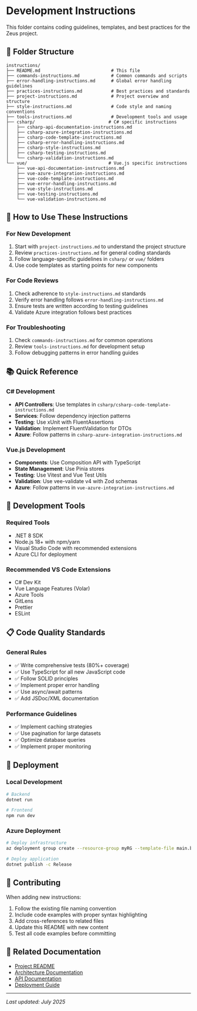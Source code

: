 # Development Instructions

This folder contains coding guidelines, templates, and best practices for the Zeus project.

## 📁 Folder Structure

```
instructions/
├── README.md                           # This file
├── commands-instructions.md            # Common commands and scripts
├── error-handling-instructions.md      # Global error handling guidelines
├── practices-instructions.md           # Best practices and standards
├── project-instructions.md             # Project overview and structure
├── style-instructions.md               # Code style and naming conventions
├── tools-instructions.md               # Development tools and usage
├── csharp/                            # C# specific instructions
│   ├── csharp-api-documentation-instructions.md
│   ├── csharp-azure-integration-instructions.md
│   ├── csharp-code-template-instructions.md
│   ├── csharp-error-handling-instructions.md
│   ├── csharp-style-instructions.md
│   ├── csharp-testing-instructions.md
│   └── csharp-validation-instructions.md
└── vue/                               # Vue.js specific instructions
    ├── vue-api-documentation-instructions.md
    ├── vue-azure-integration-instructions.md
    ├── vue-code-template-instructions.md
    ├── vue-error-handling-instructions.md
    ├── vue-style-instructions.md
    ├── vue-testing-instructions.md
    └── vue-validation-instructions.md
```

## 🎯 How to Use These Instructions

### For New Development

1. Start with `project-instructions.md` to understand the project structure
2. Review `practices-instructions.md` for general coding standards
3. Follow language-specific guidelines in `csharp/` or `vue/` folders
4. Use code templates as starting points for new components

### For Code Reviews

1. Check adherence to `style-instructions.md` standards
2. Verify error handling follows `error-handling-instructions.md`
3. Ensure tests are written according to testing guidelines
4. Validate Azure integration follows best practices

### For Troubleshooting

1. Check `commands-instructions.md` for common operations
2. Review `tools-instructions.md` for development setup
3. Follow debugging patterns in error handling guides

## 📚 Quick Reference

### C# Development

- **API Controllers**: Use templates in `csharp/csharp-code-template-instructions.md`
- **Services**: Follow dependency injection patterns
- **Testing**: Use xUnit with FluentAssertions
- **Validation**: Implement FluentValidation for DTOs
- **Azure**: Follow patterns in `csharp-azure-integration-instructions.md`

### Vue.js Development

- **Components**: Use Composition API with TypeScript
- **State Management**: Use Pinia stores
- **Testing**: Use Vitest and Vue Test Utils
- **Validation**: Use vee-validate v4 with Zod schemas
- **Azure**: Follow patterns in `vue-azure-integration-instructions.md`

## 🔧 Development Tools

### Required Tools

- .NET 8 SDK
- Node.js 18+ with npm/yarn
- Visual Studio Code with recommended extensions
- Azure CLI for deployment

### Recommended VS Code Extensions

- C# Dev Kit
- Vue Language Features (Volar)
- Azure Tools
- GitLens
- Prettier
- ESLint

## 📋 Code Quality Standards

### General Rules

- ✅ Write comprehensive tests (80%+ coverage)
- ✅ Use TypeScript for all new JavaScript code
- ✅ Follow SOLID principles
- ✅ Implement proper error handling
- ✅ Use async/await patterns
- ✅ Add JSDoc/XML documentation

### Performance Guidelines

- ✅ Implement caching strategies
- ✅ Use pagination for large datasets
- ✅ Optimize database queries
- ✅ Implement proper monitoring

## 🚀 Deployment

### Local Development

```bash
# Backend
dotnet run

# Frontend
npm run dev
```

### Azure Deployment

```bash
# Deploy infrastructure
az deployment group create --resource-group myRG --template-file main.bicep

# Deploy application
dotnet publish -c Release
```

## 📝 Contributing

When adding new instructions:

1. Follow the existing file naming convention
2. Include code examples with proper syntax highlighting
3. Add cross-references to related files
4. Update this README with new content
5. Test all code examples before committing

## 🔗 Related Documentation

- [Project README](../../README.md)
- [Architecture Documentation](../../docs/)
- [API Documentation](../../docs/api/)
- [Deployment Guide](../../docs/deployment/)

---

_Last updated: July 2025_
